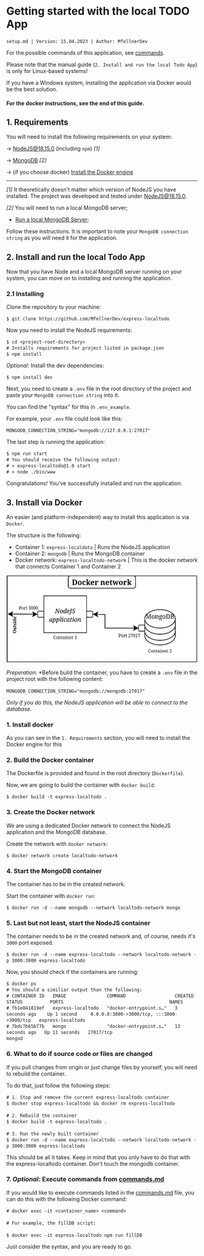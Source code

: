 # Getting started with the local TODO App

`setup.md | Version: 15.04.2023 | Author: MfellnerDev`

For the possible commands of this application, see [commands](commands.md).

Please note that the manual guide (`2. Install and run the local Todo App`) is only for Linux-based systems!

If you have a Windows system, installing the application via Docker would be the best solution.

#### For the docker instructions, see the end of this guide.


## 1. Requirements
You will need to install the following requirements on your system:

-> [NodeJS@18.15.0](https://nodejs.org/en/blog/release/v18.15.0) (including `npm`) *[1]*

-> [MongoDB](https://www.mongodb.com/docs/manual/administration/install-community/) *[2]*

-> (if you choose docker) [Install the Docker engine](https://docs.docker.com/engine/install/)

---
*[1]* It theoretically doesn't matter which version of NodeJS you have installed. The 
project was developed and tested under NodeJS@18.15.0.

*[2]* You will need to run a local MongoDB server;

- [Run a local MongoDB Server](https://www.prisma.io/dataguide/mongodb/setting-up-a-local-mongodb-database); 

Follow these instructions.
It is important to note your `MongoDB connection string` as you will
need it for the application.

## 2. Install and run the local Todo App

Now that you have Node and a local MongoDB server running on your system, you can move on to installing and
running the application.

### 2.1 Installing

Clone the repository to your machine:

```shell
$ git clone https://github.com/MfellnerDev/express-localtodo
```

Now you need to install the NodeJS requirements:

```shell
$ cd <project-root-directory>
# Installs requirements for project listed in package.json
$ npm install 
```


*Optional*: Install the dev dependencies:

```shell
$ npm install dev
```

Next, you need to create a `.env` file in the root directory of the project and paste your `MongoDB connection string`
into it.

You can find the "syntax" for this in `.env_example`. 

For example, your `.env` file could look like this:
```shell
MONGODB_CONNECTION_STRING="mongodb://127.0.0.1:27017"
```

The last step is running the application:

```shell
$ npm run start
# You should receive the following output:
# > express-localtodo@1.0 start
# > node ./bin/www

```

Congratulations! You've successfully installed and run the application.

## 3. Install via Docker

An easier (and platform-independent) way to install this application is via `Docker`.

The structure is the following:

- Container 1: `express-localdoto` | Runs the NodeJS application
- Container 2: `mongodb` | Runs the MongoDB container
- Docker network: `express-localtodo-network` | This is the docker network that connects Container 1 and Container 2

![docker-strucutre](img/docker-structure.png)

*Preperation:*
*Before build the container, you have to create a `.env` file in the project root with the following content:

`MONGODB_CONNECTION_STRING="mongodb://mongodb:27017"`

*Only if you do this, the NodeJS application will be able to connect to the database.*

### 1. Install docker

As you can see in the `1. Requirements` section, you will need to install the Docker engine for this


### 2. Build the Docker container

The Dockerfile is provided and found in the root directory (`Dockerfile`).

Now, we are going to build the container with `docker build`:

```shell
$ docker build -t express-localtodo .
```

### 3. Create the Docker network

We are using a dedicated Docker network to connect the NodeJS application and the MongoDB database.

Create the network with `docker network`:

```shell
$ docker network create localtodo-network
```

### 4. Start the MongoDB container

The container has to be in the created network.

Start the container with `docker run`:

```shell
$ docker run -d --name mongodb --network localtodo-network mongo
```

### 5. Last but not least, start the NodeJS container

The container needs to be in the created network and, of course, needs it's `3000` port exposed.

```shell
$ docker run -d --name express-localtodo --network localtodo-network -p 3000:3000 express-localtodo
```

Now, you should check if the containers are running:

```shell
$ docker ps
# You should a similiar output than the following:
# CONTAINER ID   IMAGE               COMMAND                  CREATED          STATUS          PORTS                                       NAMES
# fb1e041819ef   express-localtodo   "docker-entrypoint.s…"   3 seconds ago    Up 1 second     0.0.0.0:3000->3000/tcp, :::3000->3000/tcp   express-localtodo
# 7bdc7b65b77b   mongo               "docker-entrypoint.s…"   13 seconds ago   Up 11 seconds   27017/tcp                                   mongod
```

### 6. What to do if source code or files are changed

If you pull changes from origin or just change files by yourself, you will need to rebuild the container.

To do that, just follow the following steps:
```shell
# 1. Stop and remove the current express-localtodo container
$ docker stop express-localtodo && docker rm express-localtodo

# 2. Rebuild the container
$ docker build -t express-localtodo .

# 3. Run the newly built container
$ docker run -d --name express-localtodo --network localtodo-network -p 3000:3000 express-localtodo
```

This should be all it takes. Keep in mind that you only have to do that with the express-localtodo container. Don't touch the mongodb container.


### 7. *Optional:* Execute commands from [commands.md](commands.md)

If you would like to execute commands listed in the [commands.md](commands.md) file, you can do this with the following Docker command:

```shell
# docker exec -it <container_name> <command> 

# For example, the fillDB script:

$ docker exec -it express-localtodo npm run fillDB
```

Just consider the syntax, and you are ready to go.
